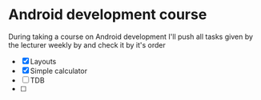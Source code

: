 # Android development course

During taking a course on Android development I'll push all tasks given by the lecturer weekly by and check it by it's order

* [X] Layouts
* [X] Simple calculator
* [ ] TDB
* [ ]
